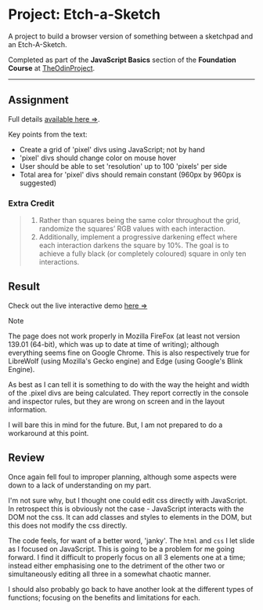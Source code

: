 # Project: Etch-a-Sketch

A project to build a browser version of something between a sketchpad and an Etch-A-Sketch.

Completed as part of the **JavaScript Basics** section of the **Foundation Course** at
[TheOdinProject](https://www.theodinproject.com).

---

## Assignment

Full details [available here &rArr;]([./Initial.md](https://www.theodinproject.com/lessons/foundations-etch-a-sketch)).

Key points from the text:

- Create a grid of 'pixel' divs using JavaScript; not by hand
- 'pixel' divs should change color on mouse hover
- User should be able to set 'resolution' up to 100 'pixels' per side
- Total area for 'pixel' divs should remain constant (960px by 960px is suggested)

### Extra Credit

> 1. Rather than squares being the same color throughout the grid, randomize the squares’ RGB values with each interaction.
> 2. Additionally, implement a progressive darkening effect where each interaction darkens the square by 10%. The goal is to achieve a fully black (or completely coloured) square in only ten interactions.

## Result

Check out the live interactive demo [here &rArr;](https://odinprojectassignmentsbypw80.github.io/javascript-basics_project-etch-a-sketch/)

>[!NOTE]
> The page does not work properly in Mozilla FireFox (at least not version 139.01 (64-bit), which was up to date at time
> of writing); although everything seems fine on Google Chrome. This is also respectively true for LibreWolf (using
> Mozilla's Gecko engine) and Edge (using Google's Blink Engine).
>
> As best as I can tell it is something to do with the way the height and width of the .pixel divs are being calculated.
> They report correctly in the console and inspector rules, but they are wrong on screen and in the layout information.
>
> I will bare this in mind for the future. But, I am not prepared to do a workaround at this point.

## Review

Once again fell foul to improper planning, although some aspects were down to a lack of understanding on my part.

I'm not sure why, but I thought one could edit css directly with JavaScript. In retrospect this is obviously not the
case - JavaScript interacts with the DOM not the css. It can add classes and styles to elements in the DOM, but this
does not modify the css directly.

The code feels, for want of a better word, 'janky'. The `html` and `css` I let slide as I focused on JavaScript. This is
going to be a problem for me going forward. I find it difficult to properly focus on all 3 elements one at a time;
instead either emphasising one to the detriment of the other two or simultaneously editing all three in a somewhat
chaotic manner.

I should also probably go back to have another look at the different types of functions; focusing on the benefits and
limitations for each.
